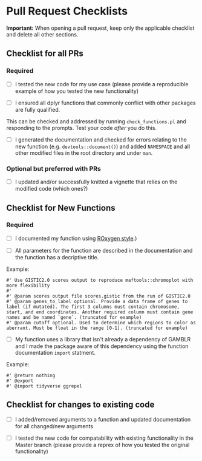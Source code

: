 # Pull Request Checklists

**Important:** When opening a pull request, keep only the applicable checklist and delete all other sections.

## Checklist for all PRs

### Required

- [ ] I tested the new code for my use case (please provide a reproducible example of how you tested the new functionality)

- [ ] I ensured all dplyr functions that commonly conflict with other packages are fully qualified. 

This can be checked and addressed by running `check_functions.pl` and responding to the prompts. Test your code _after_ you do this.

- [ ] I generated the documentation and checked for errors relating to the new function (e.g. `devtools::document()`) and added `NAMESPACE` and all other modified files in the root directory and under `man`. 

### Optional but preferred with PRs

- [ ] I updated and/or successfully knitted a vignette that relies on the modified code (which ones?)

## Checklist for New Functions

### Required

- [ ] I documented my function using [ROxygen style](https://jozef.io/r102-addin-roxytags/#:~:text=Inserting%20a%20skeleton%20%2D%20Do%20this,Shift%2BAlt%2BR%20).)

- [ ] All parameters for the function are described in the documentation and the function has a decriptive title. 

Example:
```
#' Use GISTIC2.0 scores output to reproduce maftools::chromoplot with more flexibility
#'
#' @param scores output file scores.gistic from the run of GISTIC2.0
#' @param genes_to_label optional. Provide a data frame of genes to label (if mutated). The first 3 columns must contain chromosome, start, and end coordinates. Another required column must contain gene names and be named `gene`. (truncated for example)
#' @param cutoff optional. Used to determine which regions to color as aberrant. Must be float in the range [0-1]. (truncated for example)
```

- [ ] My function uses a library that isn't already a dependency of GAMBLR and I made the package aware of this dependency using the function documentation `import` statment. 

Example:
```
#' @return nothing
#' @export
#' @import tidyverse ggrepel
```

## Checklist for changes to existing code

- [ ] I added/removed arguments to a function and updated documentation for all changed/new arguments

- [ ] I tested the new code for compatability with existing functionality in the Master branch (please provide a reprex of how you tested the original functionality)

